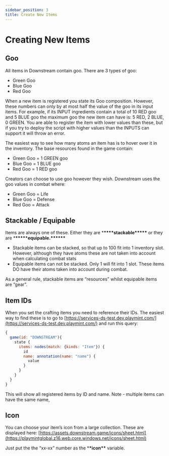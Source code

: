 ```yaml
---
sidebar_position: 3
title: Create New Items
---
```


# Creating New Items

## Goo

All items in Downstream contain goo. There are 3 types of goo:

-   Green Goo
-   Blue Goo
-   Red Goo

When a new item is registered you state its Goo composition. However, these numbers can only by at most half the value of the goo in its input items.
For example, if its INPUT ingredients contain a total of 10 RED goo and 5 BLUE goo the maximum goo the new item can have is: 5 RED, 2 BLUE, 0 GREEN.
You are able to register the item with lower values than these, but if you try to deploy the script with higher values than the INPUTS can support it will throw an error.

The easiest way to see how many atoms an item has is to hover over it in the inventory. The base resources found in the game contain:

-   Green Goo = 1 GREEN goo
-   Blue Goo = 1 BLUE goo
-   Red Goo = 1 RED goo

Creators can choose to use goo however they wish. Downstream uses the goo values in combat where:

-   Green Goo = Life
-   Blue Goo = Defense
-   Red Goo = Attack

## Stackable / Equipable

Items are always one of these. Either they are \***\*\*\*\***stackable\***\*\*\*\*** or they are \***\*\*\*\*\***equipable.\***\*\*\*\*\***

-   Stackable items can be stacked, so that up to 100 fit into 1 inventory slot. However, although they have atoms these are not taken into account when calculating combat stats
-   Equipable items can not be stacked. Only 1 will fit into 1 slot. These items DO have their atoms taken into account during combat.

As a general rule, stackable items are “resources” whilst equipable items are “gear”.

## Item IDs

When you set the crafting items you need to reference their IDs. The easiest way to find these is to go to [https://services-ds-test.dev.playmint.com/](https://services-ds-test.dev.playmint.com/) and run this query:

```jsx
{
  game(id: "DOWNSTREAM"){
    state {
      items: nodes(match: {kinds: "Item"}) {
        id
        name: annotation(name: "name") {
          value
        }
      }
    }
  }
}
```

This will show all registered items by ID and name. Note - multiple items can have the same name,

## Icon

You can choose your item’s icon from a large collection. These are displayed here: [https://assets.downstream.game/icons/sheet.html](https://playmintglobal.z16.web.core.windows.net/icons/sheet.html)

Just put the the “xx-xx” number as the \***\*icon\*\*** variable.
